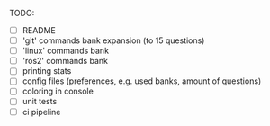 TODO:
- [ ] README
- [ ] 'git' commands bank expansion (to 15 questions)
- [ ] 'linux' commands bank
- [ ] 'ros2' commands bank
- [ ] printing stats
- [ ] config files (preferences, e.g. used banks, amount of questions)
- [ ] coloring in console
- [ ] unit tests
- [ ] ci pipeline
